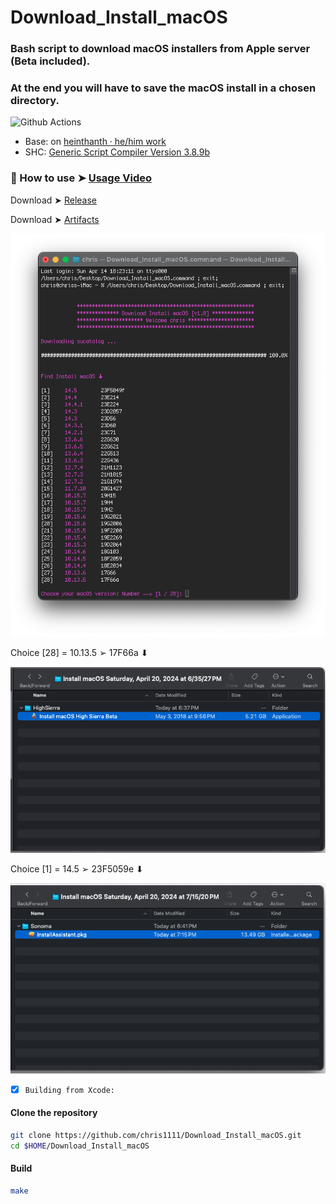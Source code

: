 # Download_Install_macOS
### Bash script to download macOS installers from Apple server (Beta included).
### At the end you will have to save the macOS install in a chosen directory.
![Github Actions](https://github.com/chris1111/Download_Install_macOS/actions/workflows/Build.yml/badge.svg?branch=gh-pages)

- Base: on [heinthanth · he/him work](https://github.com/htmm/macos-bootable-usb)
- SHC: [Generic Script Compiler Version 3.8.9b](https://github.com/chris1111/SHC-3.8.9b)

### 🎦 How to use ➤ [Usage Video](https://github.com/chris1111/Download_Install_macOS/blob/main/Usage.md)

Download ➤ [Release](https://github.com/chris1111/Download_Install_macOS/releases)

Download ➤ [Artifacts](https://github.com/chris1111/Download_Install_macOS/actions/workflows/Build.yml)

<img width="600" alt="1" src="Screenshot/Screenshot.png">

Choice [28] = 10.13.5 ➢ 17F66a ⬇︎

<img width="600" alt="1" src="Screenshot/Screenshot28.png">

Choice [1] = 14.5 ➢ 23F5059e ⬇︎

<img width="600" alt="1" src="Screenshot/Screenshot1.png">


- [x] `Building from Xcode:`

#### Clone the repository
```bash
git clone https://github.com/chris1111/Download_Install_macOS.git
cd $HOME/Download_Install_macOS
```

#### Build
```bash
make
```

